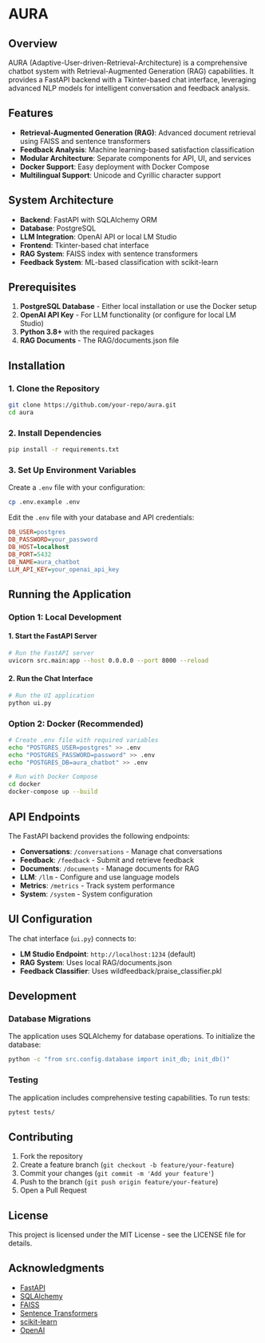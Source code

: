 # AURA

## Overview

AURA (Adaptive-User-driven-Retrieval-Architecture) is a comprehensive chatbot system with Retrieval-Augmented Generation (RAG) capabilities. It provides a FastAPI backend with a Tkinter-based chat interface, leveraging advanced NLP models for intelligent conversation and feedback analysis.

## Features

- **Retrieval-Augmented Generation (RAG)**: Advanced document retrieval using FAISS and sentence transformers
- **Feedback Analysis**: Machine learning-based satisfaction classification
- **Modular Architecture**: Separate components for API, UI, and services
- **Docker Support**: Easy deployment with Docker Compose
- **Multilingual Support**: Unicode and Cyrillic character support

## System Architecture

- **Backend**: FastAPI with SQLAlchemy ORM
- **Database**: PostgreSQL
- **LLM Integration**: OpenAI API or local LM Studio
- **Frontend**: Tkinter-based chat interface
- **RAG System**: FAISS index with sentence transformers
- **Feedback System**: ML-based classification with scikit-learn

## Prerequisites

1. **PostgreSQL Database** - Either local installation or use the Docker setup
2. **OpenAI API Key** - For LLM functionality (or configure for local LM Studio)
3. **Python 3.8+** with the required packages
4. **RAG Documents** - The RAG/documents.json file

## Installation

### 1. Clone the Repository

```bash
git clone https://github.com/your-repo/aura.git
cd aura
```

### 2. Install Dependencies

```bash
pip install -r requirements.txt
```

### 3. Set Up Environment Variables

Create a `.env` file with your configuration:

```bash
cp .env.example .env
```

Edit the `.env` file with your database and API credentials:

```ini
DB_USER=postgres
DB_PASSWORD=your_password
DB_HOST=localhost
DB_PORT=5432
DB_NAME=aura_chatbot
LLM_API_KEY=your_openai_api_key
```

## Running the Application

### Option 1: Local Development

#### 1. Start the FastAPI Server

```bash
# Run the FastAPI server
uvicorn src.main:app --host 0.0.0.0 --port 8000 --reload
```

#### 2. Run the Chat Interface

```bash
# Run the UI application
python ui.py
```

### Option 2: Docker (Recommended)

```bash
# Create .env file with required variables
echo "POSTGRES_USER=postgres" >> .env
echo "POSTGRES_PASSWORD=password" >> .env
echo "POSTGRES_DB=aura_chatbot" >> .env

# Run with Docker Compose
cd docker
docker-compose up --build
```

## API Endpoints

The FastAPI backend provides the following endpoints:

- **Conversations**: `/conversations` - Manage chat conversations
- **Feedback**: `/feedback` - Submit and retrieve feedback
- **Documents**: `/documents` - Manage documents for RAG
- **LLM**: `/llm` - Configure and use language models
- **Metrics**: `/metrics` - Track system performance
- **System**: `/system` - System configuration

## UI Configuration

The chat interface (`ui.py`) connects to:
- **LM Studio Endpoint**: `http://localhost:1234` (default)
- **RAG System**: Uses local RAG/documents.json
- **Feedback Classifier**: Uses wildfeedback/praise_classifier.pkl

## Development

### Database Migrations

The application uses SQLAlchemy for database operations. To initialize the database:

```bash
python -c "from src.config.database import init_db; init_db()"
```

### Testing

The application includes comprehensive testing capabilities. To run tests:

```bash
pytest tests/
```

## Contributing

1. Fork the repository
2. Create a feature branch (`git checkout -b feature/your-feature`)
3. Commit your changes (`git commit -m 'Add your feature'`)
4. Push to the branch (`git push origin feature/your-feature`)
5. Open a Pull Request

## License

This project is licensed under the MIT License - see the LICENSE file for details.

## Acknowledgments

- [FastAPI](https://fastapi.tiangolo.com/)
- [SQLAlchemy](https://www.sqlalchemy.org/)
- [FAISS](https://github.com/facebookresearch/faiss)
- [Sentence Transformers](https://www.sbert.net/)
- [scikit-learn](https://scikit-learn.org/)
- [OpenAI](https://www.openai.com/)
